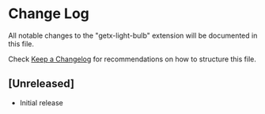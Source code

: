 # Change Log

All notable changes to the "getx-light-bulb" extension will be documented in this file.

Check [Keep a Changelog](http://keepachangelog.com/) for recommendations on how to structure this file.

## [Unreleased]

- Initial release